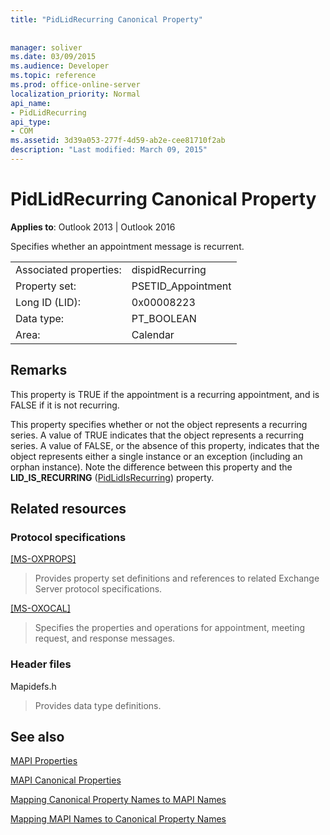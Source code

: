 ```yaml
---
title: "PidLidRecurring Canonical Property"
 
 
manager: soliver
ms.date: 03/09/2015
ms.audience: Developer
ms.topic: reference
ms.prod: office-online-server
localization_priority: Normal
api_name:
- PidLidRecurring
api_type:
- COM
ms.assetid: 3d39a053-277f-4d59-ab2e-cee81710f2ab
description: "Last modified: March 09, 2015"
---
```


# PidLidRecurring Canonical Property

  
  
**Applies to**: Outlook 2013 | Outlook 2016 
  
Specifies whether an appointment message is recurrent.
  
|||
|:-----|:-----|
|Associated properties:  <br/> |dispidRecurring  <br/> |
|Property set:  <br/> |PSETID_Appointment  <br/> |
|Long ID (LID):  <br/> |0x00008223  <br/> |
|Data type:  <br/> |PT_BOOLEAN  <br/> |
|Area:  <br/> |Calendar  <br/> |
   
## Remarks

This property is TRUE if the appointment is a recurring appointment, and is FALSE if it is not recurring.
  
This property specifies whether or not the object represents a recurring series. A value of TRUE indicates that the object represents a recurring series. A value of FALSE, or the absence of this property, indicates that the object represents either a single instance or an exception (including an orphan instance). Note the difference between this property and the **LID_IS_RECURRING** ([PidLidIsRecurring](pidlidisrecurring-canonical-property.md)) property.
  
## Related resources

### Protocol specifications

[[MS-OXPROPS]](http://msdn.microsoft.com/library/f6ab1613-aefe-447d-a49c-18217230b148%28Office.15%29.aspx)
  
> Provides property set definitions and references to related Exchange Server protocol specifications.
    
[[MS-OXOCAL]](http://msdn.microsoft.com/library/09861fde-c8e4-4028-9346-e7c214cfdba1%28Office.15%29.aspx)
  
> Specifies the properties and operations for appointment, meeting request, and response messages.
    
### Header files

Mapidefs.h
  
> Provides data type definitions.
    
## See also



[MAPI Properties](mapi-properties.md)
  
[MAPI Canonical Properties](mapi-canonical-properties.md)
  
[Mapping Canonical Property Names to MAPI Names](mapping-canonical-property-names-to-mapi-names.md)
  
[Mapping MAPI Names to Canonical Property Names](mapping-mapi-names-to-canonical-property-names.md)

